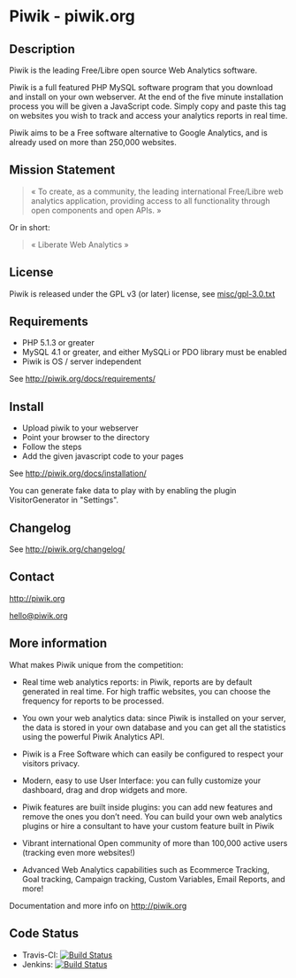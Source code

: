 # Piwik - piwik.org   

## Description 

Piwik is the leading Free/Libre open source Web Analytics software.

Piwik is a full featured PHP MySQL software program that you download and install on your own webserver. 
At the end of the five minute installation process you will be given a JavaScript code. 
Simply copy and paste this tag on websites you wish to track and access your analytics reports in real time.

Piwik aims to be a Free software alternative to Google Analytics, and is already used on more than 250,000 websites.

## Mission Statement

> « To create, as a community, the leading international Free/Libre web analytics application, providing access to all functionality through open components and open APIs. »

Or in short:
> « Liberate Web Analytics »

## License

Piwik is released under the GPL v3 (or later) license, see [misc/gpl-3.0.txt](misc/gpl-3.0.txt)

## Requirements

  * PHP 5.1.3 or greater
  * MySQL 4.1 or greater, and either MySQLi or PDO library must be enabled
  * Piwik is OS / server independent

See http://piwik.org/docs/requirements/

## Install 

  * Upload piwik to your webserver 
  * Point your browser to the directory
  * Follow the steps
  * Add the given javascript code to your pages

See http://piwik.org/docs/installation/

You can generate fake data to play with by enabling the plugin VisitorGenerator in "Settings". 

## Changelog

See http://piwik.org/changelog/

## Contact

http://piwik.org

hello@piwik.org

## More information

What makes Piwik unique from the competition:

  * Real time web analytics reports: in Piwik, reports are by default generated in real time. 
    For high traffic websites, you can choose the frequency for reports to be processed.

  * You own your web analytics data: since Piwik is installed on your server, the data is stored in your own database and you can get all the statistics using the powerful Piwik Analytics API.

  * Piwik is a Free Software which can easily be configured to respect your visitors privacy.

  * Modern, easy to use User Interface: you can fully customize your dashboard, drag and drop widgets and more.

  * Piwik features are built inside plugins: you can add new features and remove the ones you don’t need. 
    You can build your own web analytics plugins or hire a consultant to have your custom feature built in Piwik

  * Vibrant international Open community of more than 100,000 active users (tracking even more websites!)

  * Advanced Web Analytics capabilities such as Ecommerce Tracking, Goal tracking, Campaign tracking, 
    Custom Variables, Email Reports, and more!

Documentation and more info on http://piwik.org

## Code Status

  * Travis-CI: [![Build Status](https://travis-ci.org/piwik/piwik.png?branch=master)](https://travis-ci.org/piwik/piwik) 
  * Jenkins: [![Build Status](http://qa.piwik.org:8080/job/Piwik.Full/badge/icon)](http://qa.piwik.org:8080/job/Piwik.Full/)

